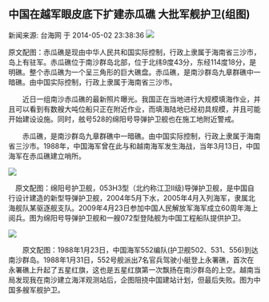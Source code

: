 ## 中国在越军眼皮底下扩建赤瓜礁 大批军舰护卫(组图)
新闻来源: 台海网 于 2014-05-02 23:38:36 ![](http://photocdn.sohu.com/20140503/Img399083543.jpg)  
  
  
原文配图：赤瓜礁是现由中华人民共和国实际控制，行政上隶属于海南省三沙市，岛上有驻军。赤瓜礁位于南沙群岛北部，位于北纬9度43分，东经114度18分，是明礁。整个赤瓜礁为一个呈三角形的巨大礁盘。赤瓜礁，是南沙群岛九章群礁中一暗礁。由中国实际控制，行政上隶属于海南省三沙市。  
  
  
  
　　近日一组南沙赤瓜礁的最新照片曝光。我国正在当地进行大规模填海作业，并且可以看到有数艘大吨位船只正在附近作业，而填海陆地已经初具规模，并且可能开始建设设施。同时，舷号528的绵阳号导弹护卫舰也在施工地附近警戒。  
  
　　赤瓜礁，是南沙群岛九章群礁中一暗礁。由中国实际控制，行政上隶属于海南省三沙市。1988年，中国海军曾在此与和越南海军发生海战，当年3月13日，中国海军在赤瓜礁建立哨所。  
  
![](http://photocdn.sohu.com/20140503/Img399083767.jpg)  
  
  
  
　原文配图：绵阳号护卫舰，053H3型（北约称江卫Ⅱ级)导弹护卫舰，是中国自行设计建造的新型导弹护卫舰，2004年5月下水，2005年4月入列海军，隶属北海舰队某驱逐舰支队。2009年4月23日参加中国人民解放军海军成立60周年海上阅兵。图为绵阳号导弹护卫舰和一艘072型登陆舰为中国工程船队提供护卫。  
  
  
  
![](http://photocdn.sohu.com/20140503/Img399083768.jpg)  
  
  
  
　　原文配图：1988年1月23日，中国海军552编队(护卫舰502、531、556)到达南沙群岛。1988年1月31日，552号舰派出7名官兵驾驶小艇登上永署礁，首次在永署礁上升起了五星红旗，这也是五星红旗第一次飘扬在南沙群岛的上空。越南当局发现我在南沙建立海洋观测站后，企图阻挠中国建站计划，但最后失败。图为中国多艘军舰护卫。